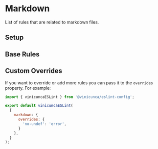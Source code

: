 # Markdown

List of rules that are related to markdown files.

## Setup

<EslintList package="markdown/setup" />

## Base Rules

<EslintList package="markdown/disables" />

## Custom Overrides

If you want to override or add more rules you can pass it to the `overrides` property.
For example:

```js [eslint.config.js]
import { vinicuncaESLint } from '@vinicunca/eslint-config';

export default vinicuncaESLint(
  {
    markdown: {
      overrides: {
        'no-undef': 'error',
      }
    },
  }
);
```
